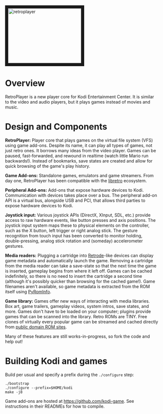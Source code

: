 <a href="http://www.youtube.com/watch?feature=player_embedded&v=Moh67r0iBGA
" target="_blank"><img src="http://img.youtube.com/vi/Moh67r0iBGA/0.jpg" 
alt="retroplayer" width="240" height="180" border="10"/></a>

# Overview

RetroPlayer is a new player core for Kodi Entertainment Center. It is similar to the video and audio players, but it plays games instead of movies and music.

# Design and Components

**RetroPlayer:** Player core that plays games on the virtual file system (VFS) using game add-ons. Despite its name, it can play all types of games, not just retro ones. It borrows many ideas from the video player. Games can be paused, fast-forwarded, and rewound in realtime (watch little Mario run backwards!). Instead of bookmarks, save states are created and allow for quick browsing of the game's play history.

**Game Add-ons:** Standalone games, emulators and game streamers. From day one, RetroPlayer has been compatible with the [libretro](http://www.libretro.com/) ecosystem.

**Peripheral Add-ons:** Add-ons that expose hardware devices to Kodi. Communication with devices takes place over a bus. The peripheral add-on API is a virtual bus, alongside USB and PCI, that allows third parties to expose hardware devices to Kodi.

**Joystick input:** Various joystick APIs (DirectX, XInput, SDL, etc.) provide access to raw hardware events, like button presses and axis positions. The joystick input system maps these to physical elements on the controller, such as the X button, left trigger or right analog stick. The gesture recognition from touch input has been converted to monitor holding, double-pressing, analog stick rotation and (someday) accelerometer gestures.

**Media readers:** Plugging a cartridge into [Retrode](http://www.retrode.org/)-like devices can display game metadata and automatically launch the game. Removing a cartridge from the media reader can take a save-state so that the next time the game is inserted, gameplay begins from where it left off. Games can be cached indefinitely, so there is no need to insert the cartridge a second time (although it's possibly quicker than browsing for the cached game!). Game filenames aren't available, so game metadata is extracted from the ROM itself using [PyRomInfo](https://github.com/garbear/pyrominfo).

**Game library:** Games offer new ways of interacting with media libraries. Box art, game trailers, gameplay videos, system intros, save states, and more. Games don't have to be loaded on your computer; plugins provide games that can be scanned into the library. Retro ROMs are TINY. Free clones of virtually every popular game can be streamed and cached directly from [public domain ROM sites](http://forum.xbmc.org/showthread.php?tid=173355).

Many of these features are still works-in-progress, so fork the code and help out!

# Building Kodi and games
Build per usual and specify a prefix during the `./configure` step:

```
./bootstrap
./configure --prefix=$HOME/kodi
make -j8
```

Game add-ons are hosted at https://github.com/kodi-game. See instructions in their READMEs for how to compile.

